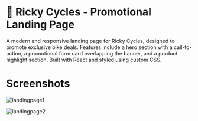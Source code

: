 <h1>🚴 Ricky Cycles - Promotional Landing Page</h1>

A modern and responsive landing page for Ricky Cycles, designed to promote exclusive bike deals. Features include a hero section with a call-to-action, a promotional form card overlapping the banner, and a product highlight section. Built with React and styled using custom CSS.

<h1>Screenshots</h1>

![landingpage1](https://github.com/user-attachments/assets/e87f375e-4cb3-4587-a971-dccf6109de7d)

![landingpage2](https://github.com/user-attachments/assets/8afa6019-2e1b-4d3b-8e18-9f2415aa9b26)





